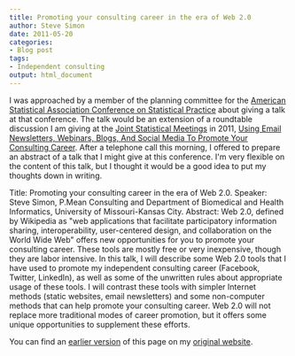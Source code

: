 ```yaml
---
title: Promoting your consulting career in the era of Web 2.0
author: Steve Simon
date: 2011-05-20
categories:
- Blog post
tags:
- Independent consulting
output: html_document
---
```


I was approached by a member of the planning committee for the [American Statistical Association Conference on Statistical Practice][csp1] about giving a talk at that conference. The talk would be an extension of a roundtable discussion I am giving at the [Joint Statistical Meetings][jsm1] in 2011, [Using Email Newsletters, Webinars, Blogs, And Social Media To Promote Your Consulting Career][sim3]. After a telephone call this morning, I offered to prepare an abstract of a talk that I might give at this conference. I'm very flexible on the content of this talk, but I thought it would be a good idea to put my thoughts down in writing.

<!---More--->

Title: Promoting your consulting career in the era of Web 2.0. Speaker: Steve Simon, P.Mean Consulting and Department of Biomedical and Health Informatics, University of Missouri-Kansas City. Abstract: Web 2.0, defined by Wikipedia as "web applications that facilitate participatory information sharing, interoperability, user-centered design, and collaboration on the World Wide Web" offers new opportunities for you to promote your consulting career. These tools are mostly free or very inexpensive, though they are labor intensive. In this talk, I will describe some Web 2.0 tools that I have used to promote my independent consulting career (Facebook, Twitter, LinkedIn), as well as some of the unwritten rules about appropriate usage of these tools. I will contrast these tools with simpler Internet methods (static websites, email newsletters) and some non-computer methods that can help promote your consulting career. Web 2.0 will not replace more traditional modes of career promotion, but it offers some unique opportunities to supplement these efforts.

You can find an [earlier version][sim1] of this page on my [original website][sim2].

[sim1]: http://www.pmean.com/11/web20.html
[sim2]: http://www.pmean.com/original_site.html 

[csp1]: http://www.amstat.org/meetings/csp/2012/index.cfm
[jsm1]: http://www.amstat.org/meetings/jsm/2011/index.cfm
[sim3]: http://www.amstat.org/meetings/jsm/2011/onlineprogram/AbstractDetails.cfm?abstractid=302477
